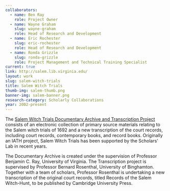 ```yaml
---
collaborators: 
  - name: Ben Ray
    role: Project Owner
  - name: Wayne Graham
    slug: wayne-graham
    role: Head of Research and Development
  - name: Eric Rochester
    slug: eric-rochester
    role: Head of Research and Development
  - name: Ronda Grizzle
    slug: ronda-grizzle
    role: Project Management and Technical Training Specialist
current: true
link: http://salem.lib.virginia.edu/
layout: work
slug: salem-witch-trials
title: Salem Witch Trials
thumb-img: salem-thumb.png
banner-img: salem-banner.png
research-category: Scholarly Collaborations
year: 2002-present
---
```


The [Salem Witch Trials Documentary Archive and Transcription Project](http://salem.lib.virginia.edu/) consists of an electronic collection of primary source materials relating to the Salem witch trials of 1692 and a new transcription of the court records, including court records, contemporary books, and record books. Originally an IATH project, Salem Witch Trials has been supported by the Scholars' Lab in recent years.

The Documentary Archive is created under the supervision of Professor Benjamin C. Ray, University of Virginia. The Transcription project is supervised by Professor Bernard Rosenthal, University of Binghamton. Together with a team of scholars, Professor Rosenthal is undertaking a new transcription of the original court records, titled Records of the Salem Witch-Hunt, to be published by Cambridge University Press.

